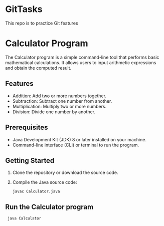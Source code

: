 # GitTasks
This repo is to practice Git features
# Calculator Program

The Calculator program is a simple command-line tool that performs basic mathematical calculations. It allows users to input arithmetic expressions and obtain the computed result.

## Features

- Addition: Add two or more numbers together.
- Subtraction: Subtract one number from another.
- Multiplication: Multiply two or more numbers.
- Division: Divide one number by another.

## Prerequisites

- Java Development Kit (JDK) 8 or later installed on your machine.
- Command-line interface (CLI) or terminal to run the program.

## Getting Started

1. Clone the repository or download the source code.

2. Compile the Java source code:

   ```shell
   javac Calculator.java

## Run the Calculator program
   ```shell
    java Calculator